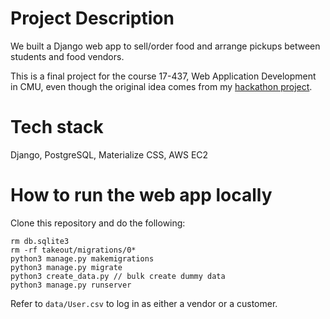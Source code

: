 # Project Description

We built a Django web app to sell/order food and arrange pickups between students and food vendors.

This is a final project for the course 17-437, Web Application Development in CMU, even though the original idea comes from my [hackathon project](https://devpost.com/software/wai-mai-dpq4ou).

# Tech stack
Django, PostgreSQL, Materialize CSS, AWS EC2

# How to run the web app locally
Clone this repository and do the following:
```
rm db.sqlite3
rm -rf takeout/migrations/0*
python3 manage.py makemigrations
python3 manage.py migrate
python3 create_data.py // bulk create dummy data
python3 manage.py runserver
```
Refer to `data/User.csv` to log in as either a vendor or a customer.
